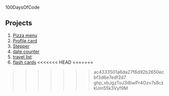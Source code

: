 100DaysOfCode

## Projects

1. [Pizza menu](https://github.com/FatimaHatami/100DaysOfCode/tree/main/pizza-menu)
1. [Profile card](https://github.com/FatimaHatami/100DaysOfCode/tree/main/profile-card)
1. [Stepper](https://github.com/FatimaHatami/100DaysOfCode/tree/main/stepper)
1. [date counter](https://github.com/FatimaHatami/100DaysOfCode/tree/main/date-counter)
1. [travel list](https://github.com/FatimaHatami/100DaysOfCode/tree/main/travel-list)
1. [flash cards](https://github.com/FatimaHatami/100DaysOfCode/tree/main/flash-cards)
<<<<<<< HEAD
=======

>>>>>>> ac4333501a6da27f6d92b2650ecbf3d6e7edf2d7
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
